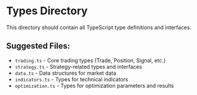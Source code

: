 # Types Directory

This directory should contain all TypeScript type definitions and interfaces.

## Suggested Files:

- `trading.ts` - Core trading types (Trade, Position, Signal, etc.)
- `strategy.ts` - Strategy-related types and interfaces
- `data.ts` - Data structures for market data
- `indicators.ts` - Types for technical indicators
- `optimization.ts` - Types for optimization parameters and results